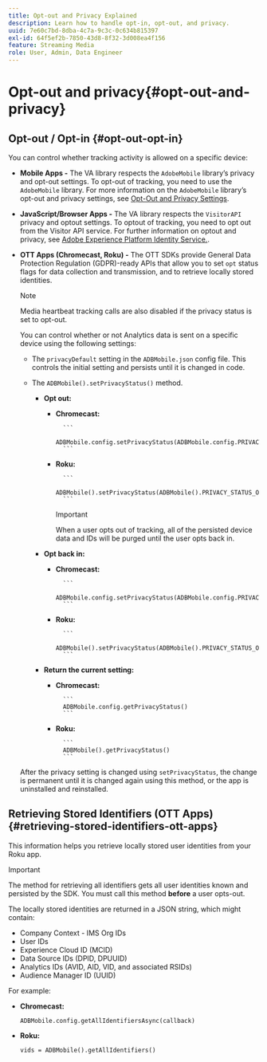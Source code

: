 ```yaml
---
title: Opt-out and Privacy Explained
description: Learn how to handle opt-in, opt-out, and privacy.
uuid: 7e60c7bd-8dba-4c7a-9c3c-0c634b815397
exl-id: 64f5ef2b-7850-43d8-8f32-3d008ea4f156
feature: Streaming Media
role: User, Admin, Data Engineer
---
```

# Opt-out and privacy{#opt-out-and-privacy}

## Opt-out / Opt-in {#opt-out-opt-in}

You can control whether tracking activity is allowed on a specific device:

* **Mobile Apps -** The VA library respects the `AdobeMobile` library’s privacy and opt-out settings. To opt-out of tracking, you need to use the `AdobeMobile` library. For more information on the `AdobeMobile` library’s opt-out and privacy settings, see [Opt-Out and Privacy Settings](https://experienceleague.adobe.com/docs/mobile-services/android/gdpr-privacy-android/privacy.html).
* **JavaScript/Browser Apps -** The VA library respects the `VisitorAPI` privacy and opt­out settings. To opt­out of tracking, you need to opt out from the Visitor API service. For further information on opt­out and privacy, see [Adobe Experience Platform Identity Service.](https://experienceleague.adobe.com/docs/id-service/using/home.html).
* **OTT Apps (Chromecast, Roku) -** The OTT SDKs provide General Data Protection Regulation (GDPR)-ready APIs that allow you to set `opt` status flags for data collection and transmission, and to retrieve locally stored identities.

  >[!NOTE]
  >
  >Media heartbeat tracking calls are also disabled if the privacy status is set to opt-out.

  You can control whether or not Analytics data is sent on a specific device using the following settings:

  * The `privacyDefault` setting in the `ADBMobile.json` config file. This controls the initial setting and persists until it is changed in code.

  * The `ADBMobile().setPrivacyStatus()` method.

    * **Opt out:**

      * **Chromecast:**

              ```
              ADBMobile.config.setPrivacyStatus(ADBMobile.config.PRIVACY_STATUS_OPT_OUT)
              ```

      * **Roku:**

              ```
              ADBMobile().setPrivacyStatus(ADBMobile().PRIVACY_STATUS_OPT_OUT)
              ```

          >[!IMPORTANT]
          >
          >When a user opts out of tracking, all of the persisted device data and IDs will be purged until the user opts back in.

    * **Opt back in:**

      * **Chromecast:**

              ```
              ADBMobile.config.setPrivacyStatus(ADBMobile.config.PRIVACY_STATUS_OPT_IN)
              ```

      * **Roku:**

              ```
              ADBMobile().setPrivacyStatus(ADBMobile().PRIVACY_STATUS_OPT_IN)
              ```

    * **Return the current setting:**

      * **Chromecast:**

              ```
              ADBMobile.config.getPrivacyStatus()
              ```

      * **Roku:**

              ```
              ADBMobile().getPrivacyStatus()
              ```

  After the privacy setting is changed using `setPrivacyStatus`, the change is permanent until it is changed again using this method, or the app is uninstalled and reinstalled.

## Retrieving Stored Identifiers (OTT Apps) {#retrieving-stored-identifiers-ott-apps}

This information helps you retrieve locally stored user identities from your Roku app.

>[!IMPORTANT]
>
>The method for retrieving all identifiers gets all user identities known and persisted by the SDK. You must call this method **before** a user opts-out.

The locally stored identities are returned in a JSON string, which might contain:

* Company Context - IMS Org IDs
* User IDs
* Experience Cloud ID (MCID)
* Data Source IDs (DPID, DPUUID)
* Analytics IDs (AVID, AID, VID, and associated RSIDs)
* Audience Manager ID (UUID)

For example:

* **Chromecast:**

  ```
  ADBMobile.config.getAllIdentifiersAsync(callback)
  ```

* **Roku:**

  ```
  vids = ADBMobile().getAllIdentifiers()
  ```
